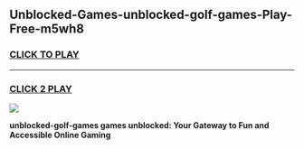 
## Unblocked-Games-unblocked-golf-games-Play-Free-m5wh8
<h3>
<a href="https://premium76.site?title=unblocked-golf-games&ref=20A">CLICK TO PLAY</a></h3>
<hr>

<h3>
<a href="https://premium76.site?title=unblocked-golf-games&ref=20A">CLICK 2 PLAY</a>
  
</h3>

<a href="https://premium76.site?title=unblocked-golf-games&ref=20A"><img src="https://clearcache.store/games.png"></a>


**unblocked-golf-games games unblocked: Your Gateway to Fun and Accessible Online Gaming**
